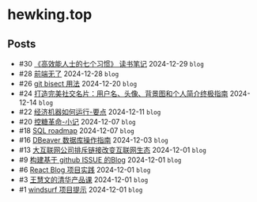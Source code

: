# hewking.top
## Posts
- #30 [《高效能人士的七个习惯》 读书笔记](articles/30.md) 2024-12-29 `blog`
- #28 [前端无了](articles/28.md) 2024-12-28 `blog`
- #26 [git bisect 用法](articles/26.md) 2024-12-20 `blog`
- #24 [打造完美社交名片：用户名、头像、背景图和个人简介终极指南](articles/24.md) 2024-12-14 `blog`
- #22 [经济机器如何运行-要点](articles/22.md) 2024-12-11 `blog`
- #20 [控糖革命-小记](articles/20.md) 2024-12-07 `blog`
- #18 [SQL roadmap](articles/18.md) 2024-12-07 `blog`
- #16 [DBeaver 数据库操作指南](articles/16.md) 2024-12-03 `blog`
- #13 [大互联网公司排斥链接改变互联网生态](articles/13.md) 2024-12-01 `blog`
- #9 [构建基于 github ISSUE 的Blog](articles/9.md) 2024-12-01 `blog`
- #6 [React Blog 项目实践](articles/6.md) 2024-12-01 `blog`
- #3 [王慧文的清华产品课](articles/3.md) 2024-12-01 `blog`
- #1 [windsurf 项目提示](articles/1.md) 2024-12-01 `blog`
